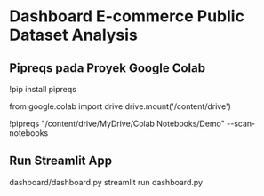 # Dashboard E-commerce Public Dataset Analysis

## Pipreqs pada Proyek Google Colab
!pip install pipreqs

from google.colab import drive
drive.mount('/content/drive')

!pipreqs "/content/drive/MyDrive/Colab Notebooks/Demo" --scan-notebooks

## Run Streamlit App
dashboard/dashboard.py
streamlit run dashboard.py

